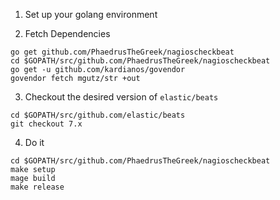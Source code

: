 1. Set up your golang environment

2. Fetch Dependencies

```
go get github.com/PhaedrusTheGreek/nagioscheckbeat
cd $GOPATH/src/github.com/PhaedrusTheGreek/nagioscheckbeat
go get -u github.com/kardianos/govendor
govendor fetch mgutz/str +out
```

3.  Checkout the desired version of `elastic/beats` 

```
cd $GOPATH/src/github.com/elastic/beats
git checkout 7.x
```

4. Do it

```
cd $GOPATH/src/github.com/PhaedrusTheGreek/nagioscheckbeat
make setup
mage build 
make release
```
